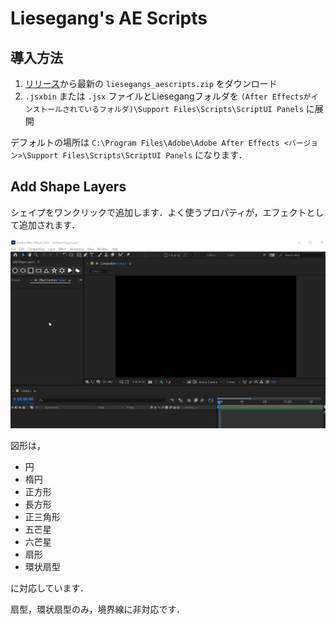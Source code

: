 # Liesegang's AE Scripts

## 導入方法

1. [リリース](https://github.com/Liesegang/liesegangs_aescripts/releases/)から最新の `liesegangs_aescripts.zip` をダウンロード
2. `.jsxbin` または `.jsx` ファイルとLiesegangフォルダを `(After Effectsがインストールされているフォルダ)\Support Files\Scripts\ScriptUI Panels` に展開

デフォルトの場所は `C:\Program Files\Adobe\Adobe After Effects <バージョン>\Support Files\Scripts\ScriptUI Panels` になります．

## Add Shape Layers
シェイプをワンクリックで追加します．よく使うプロパティが，エフェクトとして追加されます．

![top-page](Documents/AddShapeLayers/demo.gif)

図形は，

+ 円
+ 楕円
+ 正方形
+ 長方形
+ 正三角形
+ 五芒星
+ 六芒星
+ 扇形
+ 環状扇型

に対応しています．

扇型，環状扇型のみ，境界線に非対応です．
